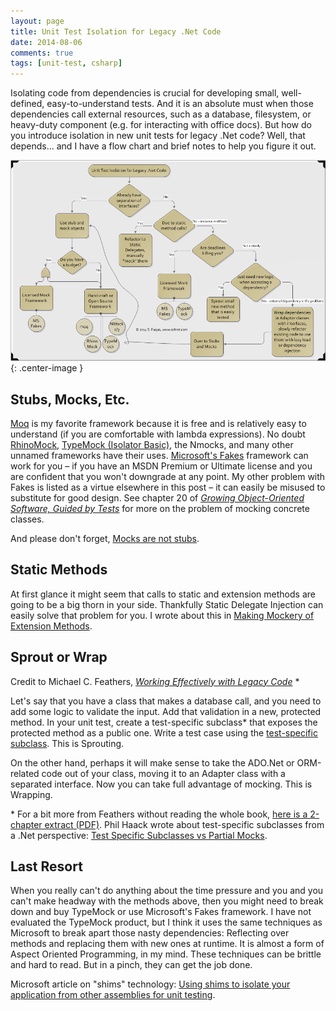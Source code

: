 ```yaml
---
layout: page
title: Unit Test Isolation for Legacy .Net Code 
date: 2014-08-06
comments: true
tags: [unit-test, csharp]
---
```


Isolating code from dependencies is crucial for developing small, well-defined, easy-to-understand tests. And it is an absolute must when those dependencies call external resources, such as a database, filesystem, or heavy-duty component (e.g. for interacting with office docs). But how do you introduce isolation in new unit tests for legacy .Net code? Well, that depends... and I have a flow chart and brief notes to help you figure it out.

![Test toolkit flow chart](/images/testIsolationLegacyCode.png){: .center-image }

## Stubs, Mocks, Etc.

[Moq](https://github.com/moq/moq4) is my favorite framework because it is free and is relatively easy to understand (if you are comfortable with lambda expressions). No doubt [RhinoMock](http://www.hibernatingrhinos.com/oss/rhino-mocks), [TypeMock (Isolator Basic)](http://www.typemock.com/), the Nmocks, and many other unnamed frameworks have their uses. [Microsoft's Fakes](http://msdn.microsoft.com/en-us/library/hh549175.aspx) framework can work for you – if you have an MSDN Premium or Ultimate license and you are confident that you won't downgrade at any point. My other problem with Fakes is listed as a virtue elsewhere in this post – it can easily be misused to substitute for good design. See chapter 20 of _[Growing Object-Oriented Software, Guided by Tests](http://www.growing-object-oriented-software.com/)_ for more on the problem of mocking concrete classes.

And please don't forget, [Mocks are not stubs](https://martinfowler.com/articles/mocksArentStubs.html).

## Static Methods

At first glance it might seem that calls to static and extension methods are going to be a big thorn in your side. Thankfully Static Delegate Injection can easily solve that problem for you. I wrote about this in [Making Mockery of Extension Methods](/archive/2014/04/10/making-a-mockery-of-extension-methods/).

## Sprout or Wrap

Credit to Michael C. Feathers, _[Working Effectively with Legacy Code](https://books.google.com/books/about/Working_effectively_with_legacy_code.html?id=CQlRAAAAMAAJ&hl=en)_ *

Let's say that you have a class that makes a database call, and you need to add some logic to validate the input. Add that validation in a new, protected method. In your unit test, create a test-specific subclass* that exposes the protected method as a public one. Write a test case using the [test-specific subclass](http://xunitpatterns.com/Test-Specific%20Subclass.html). This is Sprouting.

On the other hand, perhaps it will make sense to take the ADO.Net or ORM-related code out of your class, moving it to an Adapter class with a separated interface. Now you can take full advantage of mocking. This is Wrapping.

\* For a bit more from Feathers without reading the whole book, [here is a 2-chapter extract (PDF)](http://ptgmedia.pearsoncmg.com/images/9780131177055/samplepages/0131177052.pdf). Phil Haack wrote about test-specific subclasses from a .Net perspective: [Test Specific Subclasses vs Partial Mocks](http://haacked.com/archive/2007/12/06/test-specific-subclasses-vs-partial-mocks.aspx).

## Last Resort

When you really can't do anything about the time pressure and you and you can't make headway with the methods above, then you might need to break down and buy TypeMock or use Microsoft's Fakes framework. I have not evaluated the TypeMock product, but I think it uses the same techniques as Microsoft to break apart those nasty dependencies: Reflecting over methods and replacing them with new ones at runtime. It is almost a form of Aspect Oriented Programming, in my mind. These techniques can be brittle and hard to read. But in a pinch, they can get the job done.

Microsoft article on "shims" technology: [Using shims to isolate your application from other assemblies for unit testing](http://msdn.microsoft.com/en-us/library/hh549176.aspx).
